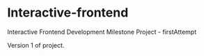 # Interactive-frontend
Interactive Frontend Development Milestone Project - firstAttempt

Version 1 of project.

